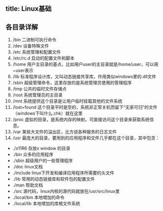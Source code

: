 title: Linux基础
---

## 各目录详解
1. /bin  二进制可执行命令
2. /dev  设备特殊文件  
3. /etc  系统管理和配置文件 
4. /etc/rc.d   启动的配置文件和脚本
5. /home 用户主目录的基点，比如用户user的主目录就是/home/user，可以用~user表示
6. /lib          标准程序设计库，又叫动态链接共享库，作用类似windows里的.dll文件
7. /sbin 超级管理命令，这里存放的是系统管理员使用的管理程序
8. /tmp  公共的临时文件存储点
9. /root 系统管理员的主目录
10. /mnt  系统提供这个目录是让用户临时挂载其他的文件系统
11. /lost+found 这个目录平时是空的，系统非正常关机而留下“无家可归”的文件（windows下叫什么.chk）就在这里
12. /proc 虚拟的目录，是系统内存的映射。可直接访问这个目录来获取系统信息。
13. /var  某些大文件的溢出区，比方说各种服务的日志文件
14. /usr  最庞大的目录，要用到的应用程序和文件几乎都在这个目录，其中包含：
  - ./x11R6  存放x window  的目录
  - ./bin  众多的应用程序 
  - ./sbin 超级用户的一些管理程序
  - ./doc  linux文档 
  - ./include linux下开发和编译应用程序所需要的头文件
  - ./lib    常用的动态链接库和软件包的配置文件
  - ./man  帮助文档  
  - ./src  源代码，linux内核的源代码就放在/usr/src/linux里
  - ./local/bin  本地增加的命令
  - ./local/lib  本地增加的库根文件系统